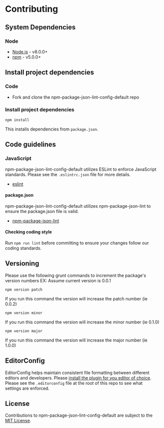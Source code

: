 # Contributing

## System Dependencies

### Node

* [Node.js](https://nodejs.org/) - v8.0.0+
* [npm](https://www.npmjs.com/) - v5.0.0+

## Install project dependencies

### Code

* Fork and clone the npm-package-json-lint-config-default repo

### Install project dependencies

`npm install`

This installs dependencies from `package.json`.

## Code guidelines

### JavaScript

npm-package-json-lint-config-default utilizes ESLint to enforce JavaScript standards. Please see the `.eslintrc.json` file for more details.

* [eslint](https://github.com/eslint/eslint)

#### package.json

npm-package-json-lint-config-default utilizes npm-package-json-lint to ensure the package.json file is valid.

* [npm-package-json-lint](https://github.com/tclindner/npm-package-json-lint)

#### Checking coding style

Run `npm run lint` before committing to ensure your changes follow our coding standards.

## Versioning

Please use the following grunt commands to increment the package's version numbers
EX: Assume current version is 0.0.1

`npm version patch`

If you run this command the version will increase the patch number (ie 0.0.2)

`npm version minor`

If you run this command the version will increase the minor number (ie 0.1.0)

`npm version major`

If you run this command the version will increase the major number (ie 1.0.0)


## EditorConfig

EditorConfig helps maintain consistent file formatting between different editors and developers. Please [install the plugin for you editor of choice](https://editorconfig.org/#download). Please see the `.editorconfig` file at the root of this repo to see what settings are enforced.

## License

Contributions to npm-package-json-lint-config-default are subject to the [MIT License](https://github.com/tclindner/npm-package-json-lint-config-default/blob/master/LICENSE).
